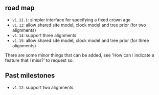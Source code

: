## road map

 * `v1.12.1`: simpler interface for specifying a fixed crown age
 * `v1.13`: allow shared site model, clock model and tree prior (for two alignments) 
 * `v1.14`: support three alignments
 * `v1.15`: allow shared site model, clock model and tree prior (for three alignments) 

There are some minor things that can be added, see 'How can I indicate a feature that I miss?'
to request so.

## Past milestones

 * `v1.12`: support two alignments
